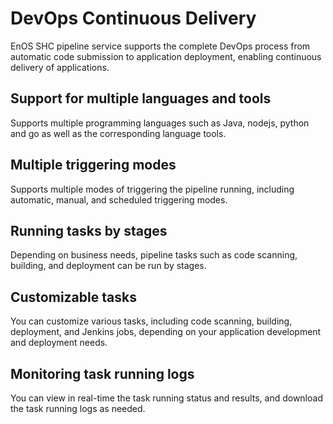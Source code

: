 # DevOps Continuous Delivery

EnOS SHC pipeline service supports the complete DevOps process from automatic code submission to application deployment, enabling continuous delivery of applications.

## Support for multiple languages and tools

Supports multiple programming languages such as Java, nodejs, python and go as well as the corresponding language tools.

## Multiple triggering modes

Supports multiple modes of triggering the pipeline running, including automatic, manual, and scheduled triggering modes.

## Running tasks by stages

Depending on business needs, pipeline tasks such as code scanning, building, and deployment can be run by stages.

## Customizable tasks

You can customize various tasks, including code scanning, building, deployment, and Jenkins jobs, depending on your application development and deployment needs.

## Monitoring task running logs

You can view in real-time the task running status and results, and download the task running logs as needed.
